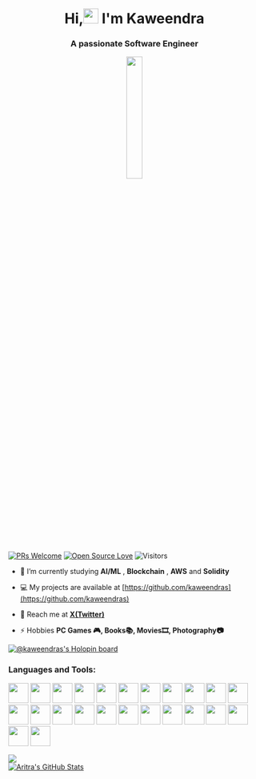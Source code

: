 
<h1 align="center">Hi,<img src="https://media.giphy.com/media/hvRJCLFzcasrR4ia7z/giphy.gif" width="30px"> I'm Kaweendra</h1>
<h3 align="center">A passionate Software Engineer</h3>
<!--
<p align="center">
  <img src ="https://www.therevisionist.org/wp-content/uploads/2016/01/Angry-Panda-breaking-keyboard.gif">
</p>
--!>

<p align="center">
  <img src ="https://user-images.githubusercontent.com/21986859/81631070-976d9300-93f6-11ea-9137-072a3b386110.gif" width="25%">
</p>



[![PRs Welcome](https://img.shields.io/badge/PRs-welcome-brightgreen.svg?style=flat&logo=github)](https://github.com/kaweendras)
[![Open Source Love](https://badges.frapsoft.com/os/v2/open-source.svg?v=103)](https://github.com/kaweendras)
<img alt="Visitors" src="https://komarev.com/ghpvc/?username=kaweendras&style=flat&labelColor=black&logo=github&label=PROFILE+VIEWS&color=29bf12"/>



- 📙 I’m currently studying **AI/ML** , **Blockchain**  , **AWS** and **Solidity**

- 💻 My projects are available at [https://github.com/kaweendras](https://github.com/kaweendras)

- 📧 Reach me at <a  href="https://twitter.com/kaweendra_s">**X(Twitter)**<a/>

- ⚡ Hobbies **PC Games 🎮, Books📚, Movies🎞, Photography📷**


[![@kaweendras's Holopin board](https://holopin.me/kaweendras)](https://holopin.io/@kaweendras)


<h3 align="left">Languages and Tools:</h3>
<p align="left"> 
  <a><img src="https://user-images.githubusercontent.com/25181517/192108891-d86b6220-e232-423a-bf5f-90903e6887c3.png" height="40" width="40" /></a>
  <a><img src="https://user-images.githubusercontent.com/25181517/183912952-83784e94-629d-4c34-a961-ae2ae795b662.png" height="40" width="40" /></a>
 <a><img src="https://user-images.githubusercontent.com/25181517/192109061-e138ca71-337c-4019-8d42-4792fdaa7128.png"  height="40" width="40" /></a>
 <a><img src="https://user-images.githubusercontent.com/25181517/117447155-6a868a00-af3d-11eb-9cfe-245df15c9f3f.png"  height="40" width="40" /></a>
 <a><img src="https://user-images.githubusercontent.com/25181517/183897015-94a058a6-b86e-4e42-a37f-bf92061753e5.png"  height="40" width="40" /></a>
  <a><img src="https://user-images.githubusercontent.com/25181517/183890598-19a0ac2d-e88a-4005-a8df-1ee36782fde1.png" height="40" width="40" /></a>
  <a><img src="https://user-images.githubusercontent.com/25181517/121401671-49102800-c959-11eb-9f6f-74d49a5e1774.png" height="40" width="40" /></a>
   <a><img src="https://user-images.githubusercontent.com/25181517/183049794-a3dfaddd-22ee-4ffe-b0b4-549ccd4879f9.png" height="40" width="40" /></a>
   <a><img src="https://user-images.githubusercontent.com/25181517/183568594-85e280a7-0d7e-4d1a-9028-c8c2209e073c.png" height="40" width="40" /></a>
   <a><img src="https://user-images.githubusercontent.com/25181517/183859966-a3462d8d-1bc7-4880-b353-e2cbed900ed6.png" height="40" width="40" /></a>
   <a><img src="https://user-images.githubusercontent.com/25181517/117201156-9a724800-adec-11eb-9a9d-3cd0f67da4bc.png" height="40" width="40" /></a>
  	 <a><img src="https://user-images.githubusercontent.com/25181517/183423507-c056a6f9-1ba8-4312-a350-19bcbc5a8697.png" height="40" width="40" /></a>
   	 <a><img src="https://user-images.githubusercontent.com/25181517/183423775-2276e25d-d43d-4e58-890b-edbc88e915f7.png" height="40" width="40" /></a>
    	 <a><img src="https://user-images.githubusercontent.com/25181517/183570228-6a040b9f-3ddf-47a2-a201-743121dac664.png" height="40" width="40" /></a>
     	 <a><img src="https://user-images.githubusercontent.com/25181517/192149581-88194d20-1a37-4be8-8801-5dc0017ffbbe.png" height="40" width="40" /></a>
       <a><img src="https://user-images.githubusercontent.com/25181517/183896128-ec99105a-ec1a-4d85-b08b-1aa1620b2046.png" height="40" width="40" /></a>
       <a><img src="https://user-images.githubusercontent.com/25181517/117207330-263ba280-adf4-11eb-9b97-0ac5b40bc3be.png" height="40" width="40" /></a>
       <a><img src="https://user-images.githubusercontent.com/25181517/183896132-54262f2e-6d98-41e3-8888-e40ab5a17326.png" height="40" width="40" /></a>
       <a><img src="https://user-images.githubusercontent.com/25181517/192107854-765620d7-f909-4953-a6da-36e1ef69eea6.png" height="40" width="40" /></a>
        <a><img src="https://user-images.githubusercontent.com/25181517/187070862-03888f18-2e63-4332-95fb-3ba4f2708e59.png" height="40" width="40" /></a>
         	<a><img src="https://user-images.githubusercontent.com/25181517/192108372-f71d70ac-7ae6-4c0d-8395-51d8870c2ef0.png" height="40" width="40" /></a>
          <a><img src="https://user-images.githubusercontent.com/25181517/192108374-8da61ba1-99ec-41d7-80b8-fb2f7c0a4948.png" height="40" width="40" /></a>
          	<a><img src="https://user-images.githubusercontent.com/25181517/192108376-c675d39b-90f6-4073-bde6-5a9291644657.png" height="40" width="40" /></a>
           	<a><img src="https://user-images.githubusercontent.com/25181517/192108375-268c35e6-ab26-44b2-88bf-e3121a4e5083.png" height="40" width="40" /></a>
  
</p>
  
<a href="https://github.com/kaweendras/kaweendras">
  <img align="center" src="https://github-readme-stats.vercel.app/api/top-langs/?username=kaweendras&hide=html,scss&&layout=compact&title_color=ffffff&text_color=c9cacc&icon_color=2bbc8a&bg_color=1d1f21" />
</a></br>
<a href="https://github.com/kaweendras/kaweendras">
  <img align="center" src="https://github-readme-stats.vercel.app/api?username=kaweendras&show_icons=true&line_height=27&count_private=true&title_color=ffffff&text_color=c9cacc&icon_color=2bbc8a&bg_color=1d1f21" alt="Aritra's GitHub Stats" />

